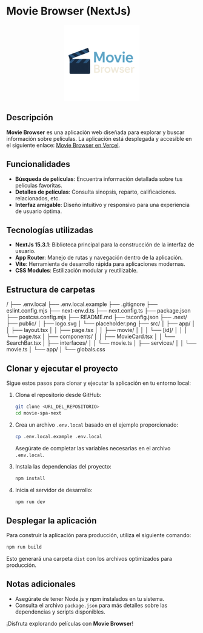 # Movie Browser (NextJs)

<div style="text-align: center;">
    <img src="/public/logo.svg" alt="Movie Browser Logo" width="200" />
</div>

## Descripción

**Movie Browser** es una aplicación web diseñada para explorar y buscar información sobre películas. La aplicación está desplegada y accesible en el siguiente enlace: [Movie Browser en Vercel](https://movie-spa-next-movie-browser.vercel.app/).

## Funcionalidades

- **Búsqueda de películas**: Encuentra información detallada sobre tus películas favoritas.
- **Detalles de películas**: Consulta sinopsis, reparto, calificaciones. relacionados, etc.
- **Interfaz amigable**: Diseño intuitivo y responsivo para una experiencia de usuario óptima.

## Tecnologías utilizadas

- **NextJs 15.3.1**: Biblioteca principal para la construcción de la interfaz de usuario.
- **App Router**: Manejo de rutas y navegación dentro de la aplicación.
- **Vite**: Herramienta de desarrollo rápida para aplicaciones modernas.
- **CSS Modules**: Estilización modular y reutilizable.

## Estructura de carpetas
/
├── .env.local
├── .env.local.example
├── .gitignore
├── eslint.config.mjs
├── next-env.d.ts
├── next.config.ts
├── package.json
├── postcss.config.mjs
├── README.md
├── tsconfig.json
├── .next/
├── public/
│   ├── logo.svg
│   └── placeholder.png
├── src/
│   ├── app/
│   │   ├── layout.tsx
│   │   ├── page.tsx
│   │   ├── movie/
│   │   │   └── [id]/
│   │   │       └── page.tsx
│   ├── components/
│   │   ├── MovieCard.tsx
│   │   └── SearchBar.tsx
│   ├── interfaces/
│   │   └── movie.ts
│   ├── services/
│   │   └── movie.ts
│   └── app/
│       └── globals.css


## Clonar y ejecutar el proyecto

Sigue estos pasos para clonar y ejecutar la aplicación en tu entorno local:

1. Clona el repositorio desde GitHub:
    ```bash
    git clone <URL_DEL_REPOSITORIO>
    cd movie-spa-next
    ```

2. Crea un archivo `.env.local` basado en el ejemplo proporcionado:
    ```bash
    cp .env.local.example .env.local
    ```
    Asegúrate de completar las variables necesarias en el archivo `.env.local`.

3. Instala las dependencias del proyecto:
    ```bash
    npm install
    ```

4. Inicia el servidor de desarrollo:
    ```bash
    npm run dev
    ```

## Desplegar la aplicación

Para construir la aplicación para producción, utiliza el siguiente comando:
```bash
npm run build
```

Esto generará una carpeta `dist` con los archivos optimizados para producción.

## Notas adicionales

- Asegúrate de tener Node.js y npm instalados en tu sistema.
- Consulta el archivo `package.json` para más detalles sobre las dependencias y scripts disponibles.

¡Disfruta explorando películas con **Movie Browser**!  
